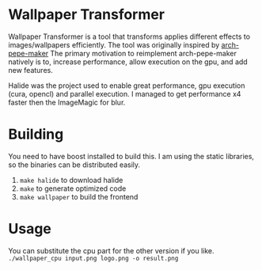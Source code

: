 Wallpaper Transformer
=====================

Wallpaper Transformer is a tool that transforms applies different effects to images/wallpapers efficiently.
The tool was originally inspired by [arch-pepe-maker](https://gitlab.com/SillyPill/arch-pape-maker)
The primary motivation to reimplement arch-pepe-maker natively is to, increase performance, allow execution on the gpu, and add new features. 

Halide was the project used to enable great performance, gpu execution (cura, opencl) and parallel execution. I managed to get performance x4 faster then the ImageMagic for blur. 

Building
========

You need to have boost installed to build this. I am using the static libraries, so the binaries can be distributed easily.

1. `make halide` to download halide
2. `make` to generate optimized code
3. `make wallpaper` to build the frontend

Usage
=====

You can substitute the cpu part for the other version if you like.
`./wallpaper_cpu input.png logo.png -o result.png`


